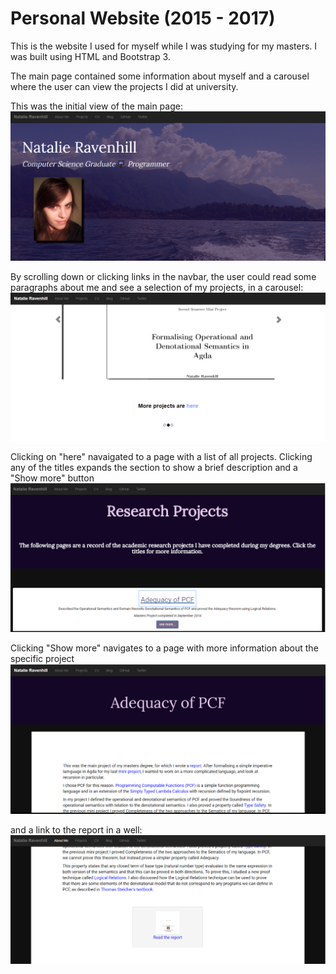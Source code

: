 # Personal Website (2015 - 2017)

This is the website I used for myself while I was studying for my masters. I was built using HTML and Bootstrap 3.

The main page contained some information about myself and a carousel where the user can view the projects I did at university.

This was the initial view of the main page: 
![](https://github.com/NatRavenhill/Old-Personal-Website/blob/master/images/screenshot1.PNG)

By scrolling down or clicking links in the navbar, the user could read some paragraphs about me and see a selection of my projects, in a carousel:
![](https://github.com/NatRavenhill/Old-Personal-Website/blob/master/images/screenshot2.PNG)

Clicking on "here" navaigated to a page with a list of all projects. Clicking any of the titles expands the section to show a brief description and a "Show more" button
![](https://github.com/NatRavenhill/Old-Personal-Website/blob/master/images/screenshot3.PNG)

Clicking "Show more" navigates to a page with more information about the specific project
![](https://github.com/NatRavenhill/Old-Personal-Website/blob/master/images/screenshot4.PNG)

 and a link to the report in a well:
![](https://github.com/NatRavenhill/Old-Personal-Website/blob/master/images/screenshot5.PNG)